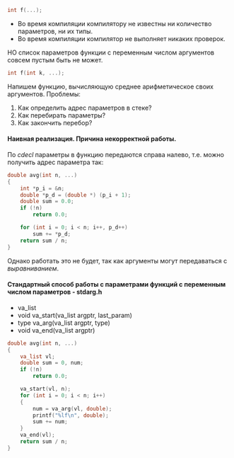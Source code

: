 
```c
int f(...);
```

- Во время компиляции компилятору не известны ни количество параметров, ни их типы. 
- Во время компиляции компилятор не выполняет никаких проверок.

НО список параметров функции с переменным числом аргументов совсем пустым быть не может.

```c
int f(int k, ...);
```

Напишем функцию, вычисляющую среднее арифметическое своих аргументов.
Проблемы:
1. Как определить адрес параметров в стеке?
2. Как перебирать параметры?
3. Как закончить перебор?

#### **Наивная реализация. Причина некорректной работы.**

По *cdecl* параметры в функцию передаются справа налево, т.е. можно получить адрес параметра так:

```c
double avg(int n, ...)
{
	int *p_i = &n;
	double *p_d = (double *) (p_i + 1);
	double sum = 0.0;
	if (!n)
		return 0.0;

	for (int i = 0; i < n; i++, p_d++)
		sum += *p_d;
	return sum / n;
}
```

Однако работать это не будет, так как аргументы могут передаваться с *выравниванием*.

#### **Стандартный способ работы с параметрами функций с переменным числом параметров - stdarg.h**

- va_list 
- void va_start(va_list argptr, last_param) 
- type va_arg(va_list argptr, type) 
- void va_end(va_list argptr)

```c
double avg(int n, ...)
{
	va_list vl;
	double sum = 0, num;
	if (!n)
		return 0.0;

	va_start(vl, n);
	for (int i = 0; i < n; i++)
	{
		num = va_arg(vl, double);
		printf("%lf\n", double);
		sum += num;
	}
	va_end(vl);
	return sum / n;
}
```